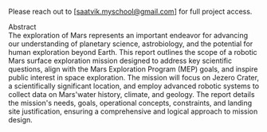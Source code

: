 Please reach out to [saatvik.myschool@gmail.com] for full project access.

Abstract <br />
The exploration of Mars represents an important endeavor for advancing our understanding of planetary science, astrobiology, and the potential for human exploration beyond Earth. This report outlines the scope of a robotic Mars surface exploration mission designed to address key scientific questions, align with the Mars Exploration Program (MEP) goals, and inspire public interest in space exploration. The mission will focus on Jezero Crater, a scientifically significant location, and employ advanced robotic systems to collect data on Mars'water history, climate, and geology. The report details the mission's needs, goals, operational concepts, constraints, and landing site justification, ensuring a comprehensive and logical approach to mission design.

